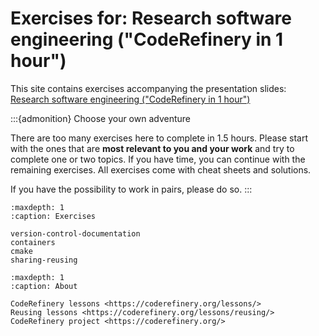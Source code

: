 # Exercises for: Research software engineering ("CodeRefinery in 1 hour")

This site contains exercises accompanying the presentation slides:
[Research software engineering ("CodeRefinery in 1 hour")](https://cicero.xyz/v3/remark/0.14.0/github.com/coderefinery/research-software-engineering/main/presentation.md/)


:::{admonition} Choose your own adventure

There are too many exercises here to complete in 1.5 hours. Please start
with the ones that are **most relevant to you and your work** and try to
complete one or two topics.  If you have time, you can continue with the
remaining exercises.  All exercises come with cheat sheets and solutions.

If you have the possibility to work in pairs, please do so.
:::


```{toctree}
:maxdepth: 1
:caption: Exercises

version-control-documentation
containers
cmake
sharing-reusing
```


```{toctree}
:maxdepth: 1
:caption: About

CodeRefinery lessons <https://coderefinery.org/lessons/>
Reusing lessons <https://coderefinery.org/lessons/reusing/>
CodeRefinery project <https://coderefinery.org/>
```
